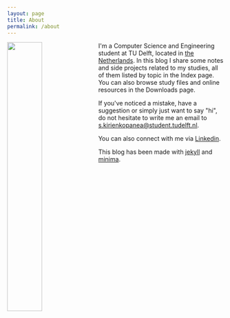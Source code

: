 ```yaml
---
layout: page
title: About
permalink: /about
---
```


<img src="https://avatars.githubusercontent.com/u/75941968?s=460&u=85c31eb8f6627921076c63b88c848ea074fb40ff&v=4" width="40%" style="float: left;
 padding: 0 2% 0 0;"> 
I'm a Computer Science and Engineering student at TU Delft, located in [the Netherlands](https://en.wikipedia.org/wiki/Netherlands).
In this blog I share some notes and side projects related to my studies, all of them listed by topic in the Index page. You can also browse study files and online resources in the Downloads page.

If you've noticed a mistake, have a suggestion or simply just want to say "hi", do not hesitate to write me an email to [s.kirienkopanea@student.tudelft.nl](mailto:s.kirienkopanea@student.tudelft.nl).

You can also connect with me via [Linkedin](https://www.linkedin.com/in/sergio-kirienko).

This blog has been made with [jekyll][jekyll-organization] and [minima](https://github.com/jekyll/minima).

[jekyll-organization]: https://github.com/jekyll
